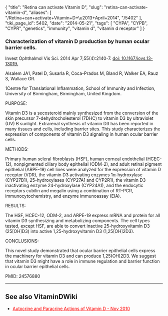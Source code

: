 {
    "title": "Retina can activate Vitamin D",
    "slug": "retina-can-activate-vitamin-d",
    "aliases": [
        "/Retina+can+activate+Vitamin+D+\u2013+April+2014",
        "/5402"
    ],
    "tiki_page_id": 5402,
    "date": "2014-05-21",
    "tags": [
        "CYPA",
        "CYPB",
        "CYPR",
        "genetics",
        "immunity",
        "vitamin d",
        "vitamin d receptor"
    ]
}


### Characterization of vitamin D production by human ocular barrier cells.

Invest Ophthalmol Vis Sci. 2014 Apr 7;55(4):2140-7. [doi: 10.1167/iovs.13-13019.](https://doi.org/10.1167/iovs.13-13019.)

Alsalem JA1, Patel D, Susarla R, Coca-Prados M, Bland R, Walker EA, Rauz S, Wallace GR.

1Centre for Translational Inflammation, School of Immunity and Infection, University of Birmingham, Birmingham, United Kingdom.

PURPOSE:

Vitamin D3 is a secosteroid mainly synthesized from the conversion of the skin precursor 7-dehydrocholesterol (7DHC) to vitamin D3 by ultraviolet (UV) B sunlight. Extrarenal synthesis of vitamin D3 has been reported in many tissues and cells, including barrier sites. This study characterizes the expression of components of vitamin D3 signaling in human ocular barrier cells.

METHODS:

Primary human scleral fibroblasts (HSF), human corneal endothelial (HCEC-12), nonpigmented ciliary body epithelial (ODM-2), and adult retinal pigment epithelial (ARPE-19) cell lines were analyzed for the expression of vitamin D receptor (VDR), the vitamin D3 activating enzymes 1α-hydroxylase (CYP27B1), 25-hydroxylases (CYP27A1 and CYP2R1), the vitamin D3 inactivating enzyme 24-hydroxylase (CYP24A1), and the endocytic receptors cubilin and megalin using a combination of RT-PCR, immunocytochemistry, and enzyme immunoassay (EIA).

RESULTS:

The HSF, HCEC-12, ODM-2, and ARPE-19 express mRNA and protein for all vitamin D3 synthesizing and metabolizing components. The cell types tested, except HSF, are able to convert inactive 25-hydroxyvitamin D3 (25<span>[OH]</span>D3) into active 1,25-hydroxyvitamin D3 (1,25<span>[OH]</span>2D3).

CONCLUSIONS:

This novel study demonstrated that ocular barrier epithelial cells express the machinery for vitamin D3 and can produce 1,25(OH)2D3. We suggest that vitamin D3 might have a role in immune regulation and barrier function in ocular barrier epithelial cells.

PMID: 24576880

---

## See also VitaminDWiki

* <a href="/posts/autocrine-and-paracrine-actions-of-vitamin-d" style="color: red; text-decoration: underline;" title="This post/category does not exist yet: Autocrine and Paracrine Actions of Vitamin D - Nov 2010">Autocrine and Paracrine Actions of Vitamin D - Nov 2010</a>